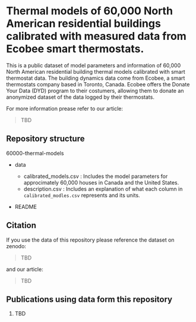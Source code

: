 # Thermal models of 60,000 North American residential buildings calibrated with measured data from Ecobee smart thermostats.

This is a public dataset of model parameters and information of 60,000 North American residential building thermal models calibrated with smart thermostat data. The building dynamics data come from Ecobee, a smart thermostats company based in Toronto, Canada. Ecobee offers the Donate Your Data (DYD) program to their costumers, allowing them to donate an anonymized dataset of the data logged by their thermostats.

For more information prease refer to our article:
> TBD

## Repository structure

60000-thermal-models
* data
  * calibrated_models.csv : Includes the model parameters for approcimately 60,000 houses in Canada and the United States.
  * description.csv       : Includes an explanation of what each column in `calibrated_modles.csv` represents and its units.

* README

## Citation

If you use the data of this repository please reference the dataset on zenodo:
>TBD

and our article:
>TBD

## Publications using data form this repository

1. TBD
